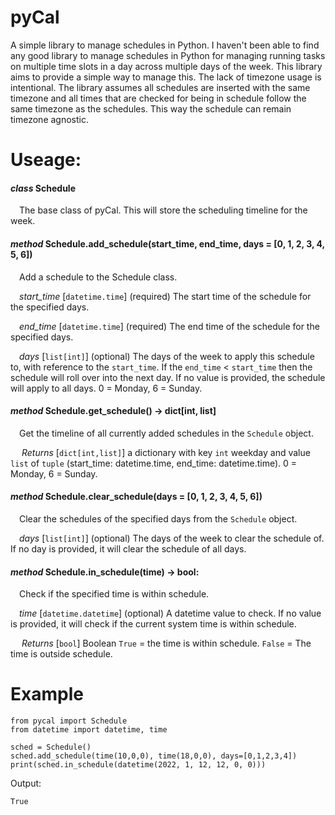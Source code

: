 # pyCal
A simple library to manage schedules in Python. I haven't been able to find any good library to manage schedules in Python for managing running tasks on multiple time slots in a day across multiple days of the week. This library aims to provide a simple way to manage this. The lack of timezone usage is intentional. The library assumes all schedules are inserted with the same timezone and all times that are checked for being in schedule follow the same timezone as the schedules. This way the schedule can remain timezone agnostic. 


# Useage:

#### _class_ **Schedule**
&emsp;The base class of pyCal. This will store the scheduling timeline for the week.

#### _method_ Schedule.**add_schedule**(start_time, end_time, days = [0, 1, 2, 3, 4, 5, 6])
&emsp;Add a schedule to the Schedule class.

&emsp;_start_time_ [`datetime.time`] (required) The start time of the schedule for the specified days. 

&emsp;_end_time_ [`datetime.time`] (required) The end time of the schedule for the specified days.

&emsp;_days_ [`list[int]`] (optional) The days of the week to apply this schedule to, with reference to the `start_time`. If the `end_time` < `start_time` then the schedule will roll over into the next day. If no value is provided, the schedule will apply to all days. 0 = Monday, 6 = Sunday.

#### _method_ Schedule.**get_schedule**() -> dict[int, list]
&emsp;Get the timeline of all currently added schedules in the `Schedule` object.

&emsp; _Returns_ [`dict[int,list]`] a dictionary with key `int` weekday and value `list` of `tuple` (start_time: datetime.time, end_time: datetime.time). 0 = Monday, 6 = Sunday. 

#### _method_ Schedule.**clear_schedule**(days = [0, 1, 2, 3, 4, 5, 6])
&emsp;Clear the schedules of the specified days from the `Schedule` object.

&emsp;_days_ [`list[int]`] (optional) The days of the week to clear the schedule of. If no day is provided, it will clear the schedule of all days. 

#### _method_ Schedule.**in_schedule**(time) -> bool:
&emsp;Check if the specified time is within schedule. 

&emsp;_time_ [`datetime.datetime`] (optional) A datetime value to check. If no value is provided, it will check if the current system time is within schedule. 

&emsp; _Returns_ [`bool`] Boolean `True` = the time is within schedule. `False` = The time is outside schedule. 


# Example

```
from pycal import Schedule
from datetime import datetime, time

sched = Schedule()
sched.add_schedule(time(10,0,0), time(18,0,0), days=[0,1,2,3,4])
print(sched.in_schedule(datetime(2022, 1, 12, 12, 0, 0)))
```

Output:
```
True
```
